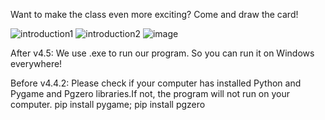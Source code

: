 Want to make the class even more exciting? Come and draw the card!

![introduction1](https://github.com/MC-BA-Bee/GenshinStudentNumbers/assets/130174773/aa43032b-6426-4576-b465-f04fd53719b9)
![introduction2](https://github.com/MC-BA-Bee/GenshinStudentNumbers/assets/130174773/d2d4b2c9-7ca9-4bf5-b805-67a57d6b232f)
![image](https://github.com/MC-BA-Bee/GenshinStudentNumbers/assets/130174773/4fd653ea-36ca-4bad-81c9-efb74a091064)

After v4.5:
We use .exe to run our program. So you can run it on Windows everywhere!

Before v4.4.2:
Please check if your computer has installed Python and Pygame and Pgzero libraries.If not, the program will not run on your computer.
pip install pygame; pip install pgzero
